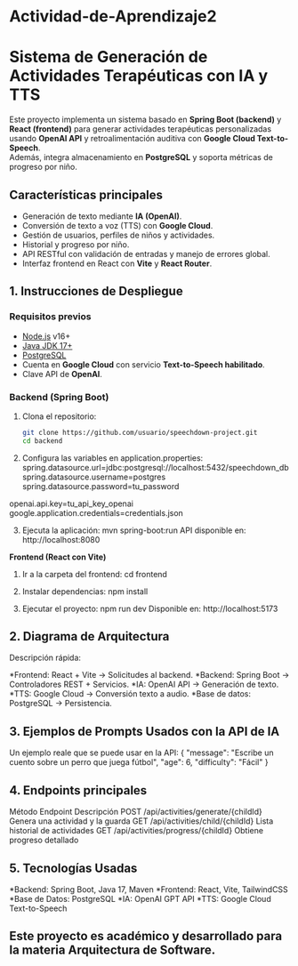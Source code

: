 # Actividad-de-Aprendizaje2
# Sistema de Generación de Actividades Terapéuticas con IA y TTS

Este proyecto implementa un sistema basado en **Spring Boot (backend)** y **React (frontend)** para generar actividades terapéuticas personalizadas usando **OpenAI API** y retroalimentación auditiva con **Google Cloud Text-to-Speech**.  
Además, integra almacenamiento en **PostgreSQL** y soporta métricas de progreso por niño.

## **Características principales**
- Generación de texto mediante **IA (OpenAI)**.
- Conversión de texto a voz (TTS) con **Google Cloud**.
- Gestión de usuarios, perfiles de niños y actividades.
- Historial y progreso por niño.
- API RESTful con validación de entradas y manejo de errores global.
- Interfaz frontend en React con **Vite** y **React Router**.

## **1. Instrucciones de Despliegue**

### **Requisitos previos**
- [Node.js](https://nodejs.org/) v16+  
- [Java JDK 17+](https://www.oracle.com/java/technologies/javase/jdk17-archive-downloads.html)  
- [PostgreSQL](https://www.postgresql.org/download/)  
- Cuenta en **Google Cloud** con servicio **Text-to-Speech habilitado**.  
- Clave API de **OpenAI**.  

### **Backend (Spring Boot)**
1. Clona el repositorio:
   ```bash
   git clone https://github.com/usuario/speechdown-project.git
   cd backend

2. Configura las variables en application.properties:
spring.datasource.url=jdbc:postgresql://localhost:5432/speechdown_db
spring.datasource.username=postgres
spring.datasource.password=tu_password

openai.api.key=tu_api_key_openai
google.application.credentials=credentials.json

3. Ejecuta la aplicación:
mvn spring-boot:run
API disponible en: http://localhost:8080

**Frontend (React con Vite)**
1. Ir a la carpeta del frontend:
cd frontend

2. Instalar dependencias:
npm install

3. Ejecutar el proyecto:
npm run dev
Disponible en: http://localhost:5173

## **2. Diagrama de Arquitectura**
Descripción rápida:

*Frontend: React + Vite → Solicitudes al backend.
*Backend: Spring Boot → Controladores REST + Servicios.
*IA: OpenAI API → Generación de texto.
*TTS: Google Cloud → Conversión texto a audio.
*Base de datos: PostgreSQL → Persistencia.

## **3. Ejemplos de Prompts Usados con la API de IA**
Un ejemplo reale que se puede usar en la API:
{
  "message": "Escribe un cuento sobre un perro que juega fútbol",
  "age": 6,
  "difficulty": "Fácil"
}

## **4. Endpoints principales**
Método	    Endpoint	                            Descripción
POST	  /api/activities/generate/{childId}	    Genera una actividad y la guarda
GET    	/api/activities/child/{childId}	        Lista historial de actividades
GET    	/api/activities/progress/{childId}	    Obtiene progreso detallado

## **5. Tecnologías Usadas**
*Backend: Spring Boot, Java 17, Maven
*Frontend: React, Vite, TailwindCSS
*Base de Datos: PostgreSQL
*IA: OpenAI GPT API
*TTS: Google Cloud Text-to-Speech

## Este proyecto es académico y desarrollado para la materia Arquitectura de Software.

